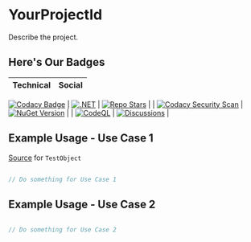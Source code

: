 # YourProjectId

Describe the project.

## Here's Our Badges

| Technical | Social |
|---|---|
[![Codacy Badge](https://api.codacy.com/project/badge/Grade/a186a89a85074b32b151ff8abf7d33fd)](https://app.codacy.com/gh/sharpninja/LibraryTemplate?utm_source=github.com&utm_medium=referral&utm_content=sharpninja/LibraryTemplate&utm_campaign=Badge_Grade_Settings)
| [![.NET](https://github.com/gatewayprogrammingschool/YourProjectId/actions/workflows/dotnet.yml/badge.svg)](https://github.com/gatewayprogrammingschool/YourProjectId/actions/workflows/dotnet.yml) | [![Repo Stars](https://img.shields.io/github/stars/gatewayprogrammingschool/YourProjectId?label=Repository%20Stars&style=plastic)](https://github.com/gatewayprogrammingschool/YourProjectId) |
| [![Codacy Security Scan](https://github.com/gatewayprogrammingschool/YourProjectId/actions/workflows/codacy-analysis.yml/badge.svg)](https://github.com/gatewayprogrammingschool/YourProjectId/actions/workflows/codacy-analysis.yml) | [![NuGet Version](https://img.shields.io/nuget/vpre/YourProjectId)](https://www.nuget.org/packages/YourProjectId/) |
| [![CodeQL](https://github.com/gatewayprogrammingschool/YourProjectId/actions/workflows/codeql-analysis.yml/badge.svg)](https://github.com/gatewayprogrammingschool/YourProjectId/actions/workflows/codeql-analysis.yml) | [![Discussions](https://img.shields.io/github/discussions/gatewayprogrammingschool/YourProjectId)](https://github.com/gatewayprogrammingschool/YourProjectId/discussions) |

## Example Usage - Use Case 1

[Source](https://github.com/gatewayprogrammingschool/YourProjectId/blob/main/tests/YourProjectId.Tests/TestObject.cs) for `TestObject`

```csharp

// Do something for Use Case 1

```

## Example Usage - Use Case 2

```csharp

// Do something for Use Case 2

```
